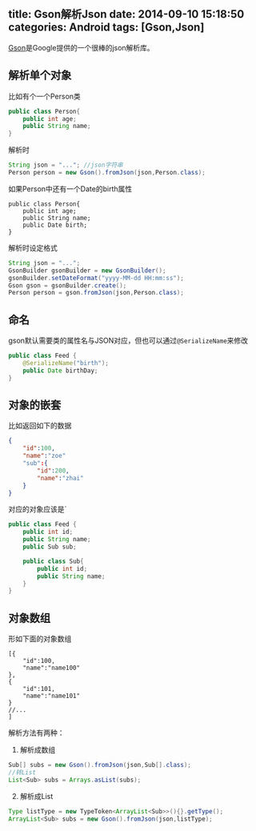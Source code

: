 title: Gson解析Json
date: 2014-09-10 15:18:50
categories: Android
tags: [Gson,Json]
---
[Gson](https://code.google.com/p/google-gson/)是Google提供的一个很棒的json解析库。
<!--more-->
## 解析单个对象
比如有个一个Person类
```java
public class Person{
	public int age;
	public String name;
}
```
解析时
```java
String json = "..."; //json字符串
Person person = new Gson().fromJson(json,Person.class);
```
如果Person中还有一个Date的birth属性
```
public class Person{
	public int age;
	public String name;
	public Date birth;
}
```
解析时设定格式
```java
String json = "..."; 
GsonBuilder gsonBuilder = new GsonBuilder();
gsonBuilder.setDateFormat("yyyy-MM-dd HH:mm:ss");
Gson gson = gsonBuilder.create();
Person person = gson.fromJson(json,Person.class);
```
## 命名
gson默认需要类的属性名与JSON对应，但也可以通过`@SerializeName`来修改
```java
public class Feed {
	@SerializeName("birth");
	public Date birthDay;
}
```
## 对象的嵌套
比如返回如下的数据
```json
{
	"id":100,
	"name":"zoe"
	"sub":{
		"id":200,
		"name":"zhai"
	}
}
```
对应的对象应该是`
```java
public class Feed {
	public int id;
	public String name;
	public Sub sub;

	public class Sub{
		public int id;
		public String name;
	}
}
```
## 对象数组
形如下面的对象数组
```
[{
	"id":100,
	"name":"name100"
},
{
	"id":101,
	"name":"name101"
} 
//...
]
```
解析方法有两种：
1. 解析成数组
```java
Sub[] subs = new Gson().fromJson(json,Sub[].class);
//转List
List<Sub> subs = Arrays.asList(subs);
```
2. 解析成List
```java
Type listType = new TypeToken<ArrayList<Sub>>(){}.getType();
ArrayList<Sub> subs = new Gson().fromJson(json,listType);
```